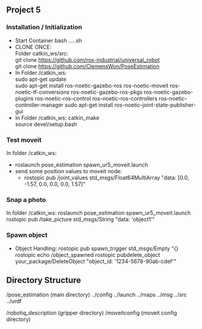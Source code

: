 ## Project 5

### Installation / Initialization

- Start Container bash .....sh
- CLONE ONCE:  
   Folder catkin_ws/src:  
   git clone https://github.com/ros-industrial/universal_robot  
   git clone https://github.com/ClemensWon/PoseEstimation
- In Folder /catkin_ws:  
   sudo apt-get update  
   sudo apt-get install ros-noetic-gazebo-ros ros-noetic-moveit ros-noetic-tf-conversions ros-noetic-gazebo-ros-pkgs ros-noetic-gazebo-plugins ros-noetic-ros-control ros-noetic-ros-controllers ros-noetic-controller-manager
  sudo apt-get install ros-noetic-joint-state-publisher-gui
- In Folder /catkin_ws:
  catkin_make  
   source devel/setup.bash

### Test moveit

In folder /catkin_ws:

- roslaunch pose_estimation spawn_ur5_moveit.launch
- send some position values to moveit node:
  - rostopic pub /joint_values std_msgs/Float64MultiArray "data: [0.0, -1.57, 0.0, 0.0, 0.0, 1.57]"

### Snap a photo

In folder /catkin_ws:
roslaunch pose_estimation spawn_ur5_moveit.launch
rostopic pub /take_picture std_msgs/String "data: 'object1'"

### Spawn object

- Object Handling:
  rostopic pub spawn_trigger std_msgs/Empty "{}
  rostopic echo /object_spawned
  rostopic pubdelete_object your_package/DeleteObject "object_id: '1234-5678-90ab-cdef'"

## Directory Structure

/pose_estimation (main directory)
../config
../launch
../maps
../msg
../src
../urdf

/robotiq_description (gripper directory)
/moveitconfig (moveit config directory)
